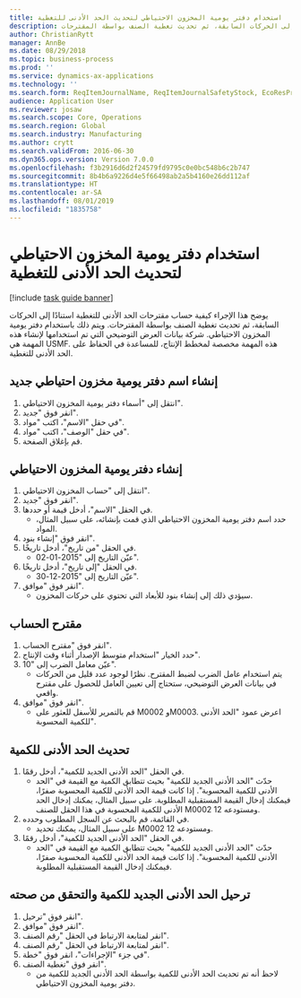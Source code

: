 ```yaml
---
title: استخدام دفتر يومية المخزون الاحتياطي لتحديث الحد الأدنى للتغطية
description: يوضح هذا الإجراء كيفية حساب مقترحات الحد الأدنى للتغطية استنادًا إلى الحركات السابقة، ثم تحديث تغطية الصنف بواسطة المقترحات.
author: ChristianRytt
manager: AnnBe
ms.date: 08/29/2018
ms.topic: business-process
ms.prod: ''
ms.service: dynamics-ax-applications
ms.technology: ''
ms.search.form: ReqItemJournalName, ReqItemJournalSafetyStock, EcoResProductInformationDialog, EcoResProductDetailsExtended, ReqItemTable
audience: Application User
ms.reviewer: josaw
ms.search.scope: Core, Operations
ms.search.region: Global
ms.search.industry: Manufacturing
ms.author: crytt
ms.search.validFrom: 2016-06-30
ms.dyn365.ops.version: Version 7.0.0
ms.openlocfilehash: f3b2916d6d2f24579fd9795c0e0bc548b6c2b747
ms.sourcegitcommit: 8b4b6a9226d4e5f66498ab2a5b4160e26dd112af
ms.translationtype: HT
ms.contentlocale: ar-SA
ms.lasthandoff: 08/01/2019
ms.locfileid: "1835758"
---
```

# <a name="use-the-safety-stock-journal-to-update-minimum-coverage"></a>استخدام دفتر يومية المخزون الاحتياطي لتحديث الحد الأدنى للتغطية

[!include [task guide banner](../../includes/task-guide-banner.md)]

يوضح هذا الإجراء كيفية حساب مقترحات الحد الأدنى للتغطية استنادًا إلى الحركات السابقة، ثم تحديث تغطية الصنف بواسطة المقترحات. ويتم ذلك باستخدام دفتر يومية المخزون الاحتياطي. شركة بيانات العرض التوضيحي التي تم استخدامها لإنشاء هذه المهمة هي USMF.‬ هذه المهمة مخصصة لمخطط الإنتاج، للمساعدة في الحفاظ على الحد الأدنى للتغطية.


## <a name="create-a-new-safety-stock-journal-name"></a>إنشاء اسم دفتر يومية مخزون احتياطي جديد
1. انتقل إلى "أسماء دفتر يومية المخزون الاحتياطي".
2. انقر فوق "جديد".
3. في حقل "الاسم"، اكتب "مواد".
4. في حقل "الوصف"، اكتب "مواد".
5. قم بإغلاق الصفحة.

## <a name="create-a-safety-stock-journal"></a>إنشاء دفتر يومية المخزون الاحتياطي
1. انتقل إلى "حساب المخزون الاحتياطي".
2. انقر فوق "جديد".
3. في الحقل "الاسم"، أدخل قيمة أو حددها.
    * حدد اسم دفتر يومية المخزون الاحتياطي الذي قمت بإنشائه، على سبيل المثال، المواد.  
4. انقر فوق "إنشاء بنود".
5. في الحقل "من تاريخ"، أدخل تاريخًا.
    * عيّن التاريخ إلى "2015-01-02".  
6. في الحقل "إلى تاريخ"، أدخل تاريخًا.
    * عيّن التاريخ إلى "2015-12-30".  
7. انقر فوق "موافق".
    * سيؤدي ذلك إلى إنشاء بنود للأبعاد التي تحتوي على حركات المخزون.  

## <a name="calculate-proposal"></a>مقترح الحساب
1. انقر فوق "مقترح الحساب".
2. حدد الخيار "استخدام متوسط الإصدار أثناء وقت الإنتاج".
3. عيّن معامل الضرب إلى "10".
    * يتم استخدام عامل الضرب لضبط المقترح. نظرًا لوجود عدد قليل من الحركات في بيانات العرض التوضيحي، ستحتاج إلى تعيين العامل للحصول على مقترح واقعي.  
4. انقر فوق "موافق".
    * قم بالتمرير للأسفل للعثور على M0002 وM0003. اعرض عمود "الحد الأدنى للكمية المحسوبة".   

## <a name="update-minimum-quantity"></a>تحديث الحد الأدنى للكمية
1. في الحقل "الحد الأدنى الجديد للكمية‬"، أدخل رقمًا.
    * حدّث "الحد الأدنى الجديد للكمية‬" بحيث تتطابق الكمية مع القيمة في "الحد الأدنى للكمية المحسوبة‬". إذا كانت قيمة الحد الأدنى للكمية المحسوبة‬ صفرًا، فيمكنك إدخال القيمة المستقبلية المطلوبة. على سبيل المثال، يمكنك إدخال الحد الأدنى للكمية المحسوبة‬ في هذا الحقل للصنف M0002 ومستودعه 12.  
2. في القائمة، قم بالبحث عن السجل المطلوب وحدده.
    * على سبيل المثال، يمكنك تحديد M0002 ومستودعه 12.  
3. في الحقل "الحد الأدنى الجديد للكمية‬"، أدخل رقمًا.
    * حدّث "الحد الأدنى الجديد للكمية‬" بحيث تتطابق الكمية مع القيمة في "الحد الأدنى للكمية المحسوبة‬". إذا كانت قيمة الحد الأدنى للكمية المحسوبة‬ صفرًا، فيمكنك إدخال القيمة المستقبلية المطلوبة.  

## <a name="post-the-new-minimum-quantity-and-validate-the-result"></a>ترحيل الحد الأدنى الجديد للكمية والتحقق من صحته
1. انقر فوق "ترحيل".
2. انقر فوق "موافق".
3. انقر لمتابعة الارتباط في الحقل "رقم الصنف".
4. انقر لمتابعة الارتباط في الحقل "رقم الصنف".
5. في جزء "الإجراءات"، انقر فوق "خطة".
6. انقر فوق "تغطية الصنف‬".
    * لاحظ أنه تم تحديث الحد الأدنى للكمية‬ بواسطة الحد الأدنى الجديد للكمية من دفتر يومية المخزون الاحتياطي.  

